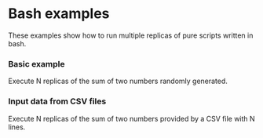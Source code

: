 # Bash examples

These examples show how to run multiple replicas of pure scripts written in bash.

### Basic example

Execute N replicas of the sum of two numbers randomly generated.

### Input data from CSV files 

Execute N replicas of the sum of two numbers provided by a CSV file with N lines.
